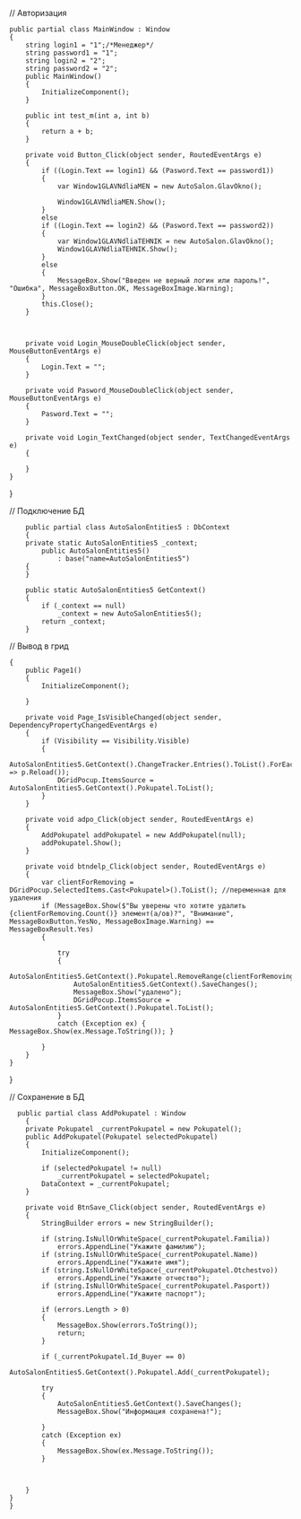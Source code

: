 // Авторизация

    public partial class MainWindow : Window
    {
        string login1 = "1";/*Менеджер*/
        string password1 = "1";
        string login2 = "2";
        string password2 = "2";
        public MainWindow()
        {
            InitializeComponent();
        }

        public int test_m(int a, int b)
        {
            return a + b;
        }

        private void Button_Click(object sender, RoutedEventArgs e)
        {
            if ((Login.Text == login1) && (Pasword.Text == password1))
            {
                var Window1GLAVNdliaMEN = new AutoSalon.GlavOkno();

                Window1GLAVNdliaMEN.Show();
            }
            else
            if ((Login.Text == login2) && (Pasword.Text == password2))
            {
                var Window1GLAVNdliaTEHNIK = new AutoSalon.GlavOkno();
                Window1GLAVNdliaTEHNIK.Show();
            }
            else
            {
                MessageBox.Show("Введен не верный логин или пароль!", "Ошибка", MessageBoxButton.OK, MessageBoxImage.Warning);
            }
            this.Close();
        }

     

        private void Login_MouseDoubleClick(object sender, MouseButtonEventArgs e)
        {
            Login.Text = "";
        }

        private void Pasword_MouseDoubleClick(object sender, MouseButtonEventArgs e)
        {
            Pasword.Text = "";
        }

        private void Login_TextChanged(object sender, TextChangedEventArgs e)
        {

        }
    }
}

// Подключение БД

        public partial class AutoSalonEntities5 : DbContext
        {
        private static AutoSalonEntities5 _context;
            public AutoSalonEntities5()
                : base("name=AutoSalonEntities5")
        {
        }

        public static AutoSalonEntities5 GetContext()
        {
            if (_context == null)
                _context = new AutoSalonEntities5();
            return _context;
        }


// Вывод в грид


    {
        public Page1()
        {
            InitializeComponent();
           
        }

        private void Page_IsVisibleChanged(object sender, DependencyPropertyChangedEventArgs e)
        {
            if (Visibility == Visibility.Visible)
            {
                AutoSalonEntities5.GetContext().ChangeTracker.Entries().ToList().ForEach(p => p.Reload());
                DGridPocup.ItemsSource = AutoSalonEntities5.GetContext().Pokupatel.ToList();
            }
        }

        private void adpo_Click(object sender, RoutedEventArgs e)
        {
            AddPokupatel addPokupatel = new AddPokupatel(null);
            addPokupatel.Show();
        }

        private void btndelp_Click(object sender, RoutedEventArgs e)
        {
            var clientForRemoving = DGridPocup.SelectedItems.Cast<Pokupatel>().ToList(); //переменная для удаления
            if (MessageBox.Show($"Вы уверены что хотите удалить {clientForRemoving.Count()} элемент(a/ов)?", "Внимание", MessageBoxButton.YesNo, MessageBoxImage.Warning) == MessageBoxResult.Yes)
            {

                try
                {
                    AutoSalonEntities5.GetContext().Pokupatel.RemoveRange(clientForRemoving);
                    AutoSalonEntities5.GetContext().SaveChanges();
                    MessageBox.Show("удалено");
                    DGridPocup.ItemsSource = AutoSalonEntities5.GetContext().Pokupatel.ToList();
                }
                catch (Exception ex) { MessageBox.Show(ex.Message.ToString()); }

            }
        }
    }
}

// Сохранение в БД
      
      public partial class AddPokupatel : Window
        {
        private Pokupatel _currentPokupatel = new Pokupatel();
        public AddPokupatel(Pokupatel selectedPokupatel)
        {
            InitializeComponent();

            if (selectedPokupatel != null)
                _currentPokupatel = selectedPokupatel;
            DataContext = _currentPokupatel;
        }

        private void BtnSave_Click(object sender, RoutedEventArgs e)
        {
            StringBuilder errors = new StringBuilder();

            if (string.IsNullOrWhiteSpace(_currentPokupatel.Familia))
                errors.AppendLine("Укажите фамилию");
            if (string.IsNullOrWhiteSpace(_currentPokupatel.Name))
                errors.AppendLine("Укажите имя");
            if (string.IsNullOrWhiteSpace(_currentPokupatel.Otchestvo))
                errors.AppendLine("Укажите отчество");
            if (string.IsNullOrWhiteSpace(_currentPokupatel.Pasport))
                errors.AppendLine("Укажите паспорт");

            if (errors.Length > 0)
            {
                MessageBox.Show(errors.ToString());
                return;
            }

            if (_currentPokupatel.Id_Buyer == 0)
                AutoSalonEntities5.GetContext().Pokupatel.Add(_currentPokupatel);

            try
            {
                AutoSalonEntities5.GetContext().SaveChanges();
                MessageBox.Show("Информация сохранена!");
                
            }
            catch (Exception ex)
            {
                MessageBox.Show(ex.Message.ToString());
            }


            
        }
    }
    }
    

